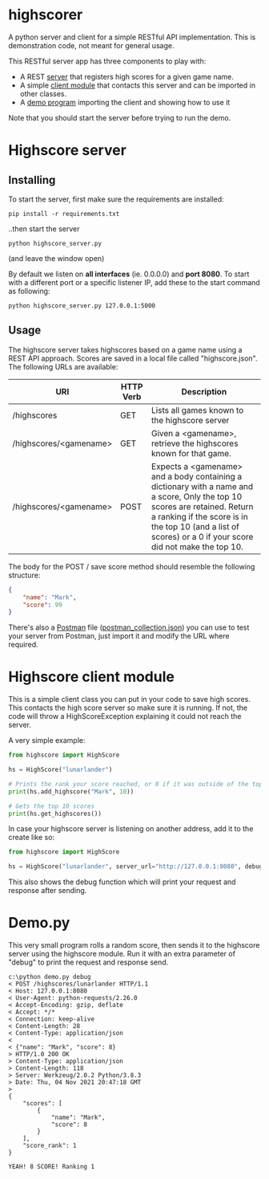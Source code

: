 # highscorer
A python server and client for a simple RESTful API implementation. This is demonstration code, not meant for general usage. 

This RESTful server app has three components to play with: 
- A REST [server](highscorer_awecwe.py) that registers high scores for a given game name. 
- A simple [client module](highscore.py) that contacts this server and can be imported in other classes. 
- A [demo program](demo.py) importing the client and showing how to use it

Note that you should start the server before trying to run the demo. 

# Highscore server

## Installing
To start the server, first make sure the requirements are installed: 
```
pip install -r requirements.txt
```
..then start the server
```
python highscore_server.py
```
(and leave the window open)

By default we listen on **all interfaces** (ie. 0.0.0.0) and **port 8080**. To start with a different port or a specific listener IP, add these to the start command as following:
```
python highscore_server.py 127.0.0.1:5000
```

## Usage
The highscore server takes highscores based on a game name using a REST API approach. Scores are saved in a local file called "highscore.json". The following URLs are available:

| URI | HTTP Verb | Description | 
| --- | --- | --- | 
| /highscores | GET | Lists all games known to the highscore server | 
| /highscores/\<gamename\> | GET | Given a \<gamename\>, retrieve the highscores known for that game. | 
| /highscores/\<gamename\> | POST | Expects a \<gamename\> and a body containing a dictionary with a name and a score, Only the top 10 scores are retained. Return a ranking if the score is in the top 10 (and a list of scores) or a 0 if your score did not make the top 10. | 

The body for the POST / save score method should resemble the following structure:
```json
{
    "name": "Mark",
    "score": 99
}
```
There's also a [Postman](https://www.postman.com/) file ([postman_collection.json](postman_collection.json)) you can use to test your server from Postman, just import it and modify the URL where required.

# Highscore client module
This is a simple client class you can put in your code to save high scores. This contacts the high score server so make sure it is running. If not, the code will throw a HighScoreException explaining it could not reach the server. 

A very simple example: 
```python
from highscore import HighScore

hs = HighScore("lunarlander")

# Prints the rank your score reached, or 0 if it was outside of the top 10
print(hs.add_highscore("Mark", 10))

# Gets the top 10 scores 
print(hs.get_highscores())
```

In case your highscore server is listening on another address, add it to the create like so:
```python
from highscore import HighScore

hs = HighScore("lunarlander", server_url="http://127.0.0.1:8080", debug=True)
```
This also shows the debug function which will print your request and response after sending. 

# Demo.py
This very small program rolls a random score, then sends it to the highscore server using the highscore module. Run it with an extra parameter of "debug" to print the request and response send. 
```
c:\python demo.py debug
< POST /highscores/lunarlander HTTP/1.1
< Host: 127.0.0.1:8080
< User-Agent: python-requests/2.26.0
< Accept-Encoding: gzip, deflate
< Accept: */*
< Connection: keep-alive
< Content-Length: 28
< Content-Type: application/json
< 
< {"name": "Mark", "score": 8}
> HTTP/1.0 200 OK
> Content-Type: application/json
> Content-Length: 118
> Server: Werkzeug/2.0.2 Python/3.8.3
> Date: Thu, 04 Nov 2021 20:47:18 GMT
> 
{
    "scores": [
        {
            "name": "Mark",
            "score": 8
        }
    ],
    "score_rank": 1
}

YEAH! 8 SCORE! Ranking 1
```